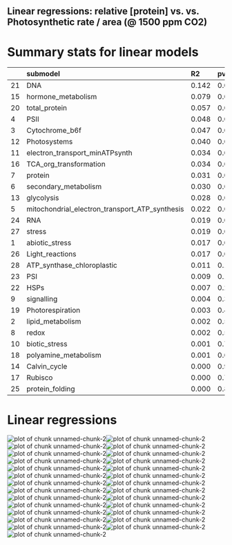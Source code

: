 ## Linear regressions: relative [protein] vs. vs. Photosynthetic rate / area (@ 1500 ppm CO2)

# Summary stats for linear models

|            |submodel                                                |R2             |pval          |p.adj             |
|:-----------|:-------------------------------------------------------|:--------------|:-------------|:-----------------|
|21          |DNA                                                     |0.142          |0.00          |0.000000          |
|15          |hormone_metabolism                                      |0.079          |0.00          |0.000000          |
|20          |total_protein                                           |0.057          |0.00          |0.000000          |
|4           |PSII                                                    |0.048          |0.00          |0.000000          |
|3           |Cytochrome_b6f                                          |0.047          |0.00          |0.000000          |
|12          |Photosystems                                            |0.040          |0.00          |0.000000          |
|11          |electron_transport_minATPsynth                          |0.034          |0.01          |0.025455          |
|16          |TCA_org_transformation                                  |0.034          |0.01          |0.025455          |
|7           |protein                                                 |0.031          |0.01          |0.025455          |
|6           |secondary_metabolism                                    |0.030          |0.01          |0.025455          |
|13          |glycolysis                                              |0.028          |0.01          |0.025455          |
|5           |mitochondrial_electron_transport_ATP_synthesis          |0.022          |0.03          |0.070000          |
|24          |RNA                                                     |0.019          |0.04          |0.086154          |
|27          |stress                                                  |0.019          |0.05          |0.100000          |
|1           |abiotic_stress                                          |0.017          |0.06          |0.105000          |
|26          |Light_reactions                                         |0.017          |0.06          |0.105000          |
|28          |ATP_synthase_chloroplastic                              |0.011          |0.13          |0.214120          |
|23          |PSI                                                     |0.009          |0.17          |0.264440          |
|22          |HSPs                                                    |0.007          |0.24          |0.353680          |
|9           |signalling                                              |0.004          |0.36          |0.504000          |
|19          |Photorespiration                                        |0.003          |0.46          |0.613330          |
|2           |lipid_metabolism                                        |0.002          |0.57          |0.693910          |
|8           |redox                                                   |0.002          |0.51          |0.649090          |
|10          |biotic_stress                                           |0.001          |0.73          |0.817600          |
|18          |polyamine_metabolism                                    |0.001          |0.68          |0.793330          |
|14          |Calvin_cycle                                            |0.000          |0.97          |0.970000          |
|17          |Rubisco                                                 |0.000          |0.76          |0.818460          |
|25          |protein_folding                                         |0.000          |0.83          |0.860740          |

# Linear regressions

![plot of chunk unnamed-chunk-2](figure/unnamed-chunk-2-1.png)![plot of chunk unnamed-chunk-2](figure/unnamed-chunk-2-2.png)![plot of chunk unnamed-chunk-2](figure/unnamed-chunk-2-3.png)![plot of chunk unnamed-chunk-2](figure/unnamed-chunk-2-4.png)![plot of chunk unnamed-chunk-2](figure/unnamed-chunk-2-5.png)![plot of chunk unnamed-chunk-2](figure/unnamed-chunk-2-6.png)![plot of chunk unnamed-chunk-2](figure/unnamed-chunk-2-7.png)![plot of chunk unnamed-chunk-2](figure/unnamed-chunk-2-8.png)![plot of chunk unnamed-chunk-2](figure/unnamed-chunk-2-9.png)![plot of chunk unnamed-chunk-2](figure/unnamed-chunk-2-10.png)![plot of chunk unnamed-chunk-2](figure/unnamed-chunk-2-11.png)![plot of chunk unnamed-chunk-2](figure/unnamed-chunk-2-12.png)![plot of chunk unnamed-chunk-2](figure/unnamed-chunk-2-13.png)![plot of chunk unnamed-chunk-2](figure/unnamed-chunk-2-14.png)![plot of chunk unnamed-chunk-2](figure/unnamed-chunk-2-15.png)![plot of chunk unnamed-chunk-2](figure/unnamed-chunk-2-16.png)![plot of chunk unnamed-chunk-2](figure/unnamed-chunk-2-17.png)![plot of chunk unnamed-chunk-2](figure/unnamed-chunk-2-18.png)![plot of chunk unnamed-chunk-2](figure/unnamed-chunk-2-19.png)![plot of chunk unnamed-chunk-2](figure/unnamed-chunk-2-20.png)![plot of chunk unnamed-chunk-2](figure/unnamed-chunk-2-21.png)![plot of chunk unnamed-chunk-2](figure/unnamed-chunk-2-22.png)![plot of chunk unnamed-chunk-2](figure/unnamed-chunk-2-23.png)![plot of chunk unnamed-chunk-2](figure/unnamed-chunk-2-24.png)![plot of chunk unnamed-chunk-2](figure/unnamed-chunk-2-25.png)![plot of chunk unnamed-chunk-2](figure/unnamed-chunk-2-26.png)![plot of chunk unnamed-chunk-2](figure/unnamed-chunk-2-27.png)
